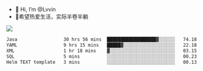 - 👋 Hi, I’m @Lvvin
- 🍎希望热爱生活，实际半卷半躺
<!--
👀 I’m interested in ...
- 🌱 I’m currently learning ...
- 💞️ I’m looking to collaborate on ...
- 📫 How to reach me ...
->

<!---
Lvvin/Lvvin is a ✨ special ✨ repository because its `README.md` (this file) appears on your GitHub profile.
You can click the Preview link to take a look at your changes.

![Lvvin's GitHub stats](https://github-readme-stats.vercel.app/api?username=Lvvin&theme=default&show_icons=true&count_private=true)
--->

<a href="https://github.com/anuraghazra/github-readme-stats">
  <img align="center" src="https://github-readme-stats-lvvins-projects.vercel.app/api?username=Lvvin&theme=default&show_icons=true&count_private=true" />
</a>

<!--START_SECTION:waka-->

```txt
Java                 30 hrs 56 mins  ██████████████████▓░░░░░░   74.18 %
YAML                 9 hrs 15 mins   █████▓░░░░░░░░░░░░░░░░░░░   22.18 %
XML                  1 hr 18 mins    ▓░░░░░░░░░░░░░░░░░░░░░░░░   03.15 %
SQL                  5 mins          ░░░░░░░░░░░░░░░░░░░░░░░░░   00.23 %
Helm TEXT template   3 mins          ░░░░░░░░░░░░░░░░░░░░░░░░░   00.13 %
```

<!--END_SECTION:waka-->


